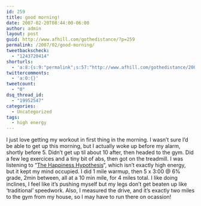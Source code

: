 ```yaml
---
id: 259
title: good morning!
date: 2007-02-20T08:44:00-06:00
author: admin
layout: post
guid: http://www.afhill.com/gothedistance/?p=259
permalink: /2007/02/good-morning/
tweetbackscheck:
  - "1243720414"
shorturls:
  - 'a:8:{s:9:"permalink";s:57:"http://www.afhill.com/gothedistance/2007/02/good-morning/";s:7:"tinyurl";s:25:"http://tinyurl.com/729sfb";s:4:"isgd";s:17:"http://is.gd/grHv";s:5:"bitly";s:18:"http://bit.ly/AlgL";s:5:"snipr";s:22:"http://snipr.com/accsn";s:5:"snurl";s:22:"http://snurl.com/accsn";s:7:"snipurl";s:24:"http://snipurl.com/accsn";s:4:"trim";s:17:"http://tr.im/a3xl";}'
twittercomments:
  - 'a:0:{}'
tweetcount:
  - "0"
dsq_thread_id:
  - "19952547"
categories:
  - Uncategorized
tags:
  - high energy
---
```

I just love getting my workout in first thing in the morning. I wasn&#8217;t sure I&#8217;d be able to get up this morning, but I actually woke up before my alarm, shortly before 5. Didn&#8217;t get up til about 10 after, then headed to the gym. Did a few leg exercices and a tiny bit of abs, then got on the treadmill. I was listening to &#8220;[The Happiness Hypothesis](http://www.audible.com/adbl/site/products/ProductDetail.jsp?productID=BK_GDAN_000062&BV_UseBVCookie=Yes)&#8220;, which isn&#8217;t exactly high energy, but it kept my mind occupied. I did 1 mile warmup, then 5 x 3:00 @ 6% grade, 2min between, all at a 10 min mile, for 4 miles total. I like doing inclines, I feel like it&#8217;s pushing myself but my legs don&#8217;t get beaten up like &#8216;traditional&#8217; speedwork. Also, I measured the drive, and it&#8217;s exactly two miles to the gym from my house, so I may have to run there on ocassion!